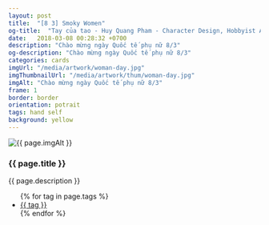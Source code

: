 ```yaml
---
layout: post
title:  "[8 3] Smoky Women"
og-title:  "Tay của tao - Huy Quang Pham - Character Design, Hobbyist Artist"
date:   2018-03-08 00:28:32 +0700
description: "Chào mừng ngày Quốc tế phụ nữ 8/3"
og-description: "Chào mừng ngày Quốc tế phụ nữ 8/3"
categories: cards
imgUrl: "/media/artwork/woman-day.jpg"
imgThumbnailUrl: "/media/artwork/thum/woman-day.jpg"
imgAlt: "Chào mừng ngày Quốc tế phụ nữ 8/3"
frame: 1
border: border
orientation: potrait
tags: hand self
background: yellow
---
```

<article class="content">
  <div class="wrapper wrapper-img">
    <img id="c" class="pic {% if page.frame %}{{ "pic-frame" }}{% endif %}" src="{{ page.imgUrl | absolute_url }}" alt="{{ page.imgAlt }}" style="background-color: {{ page.background }}" />
  </div>
  <h3 class="title">{{ page.title }}</h3>
  <p class="des">{{ page.description }}</p>
  <ul class="tags">
    {% for tag in page.tags %}
      <li><a href="#">{{ tag }}</a></li>
    {% endfor %}
  </ul>
</article>
